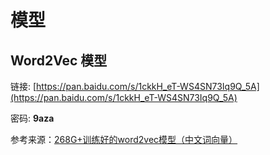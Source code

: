 # 模型
## Word2Vec 模型
链接:  [https://pan.baidu.com/s/1ckkH_eT-WS4SN73Iq9Q_5A](https://pan.baidu.com/s/1ckkH_eT-WS4SN73Iq9Q_5A) 

密码: **9aza**

参考来源：[268G+训练好的word2vec模型（中文词向量）](https://www.jianshu.com/p/ae5b45e96dbf)